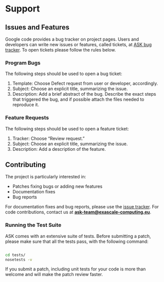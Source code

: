 # Support #

## Issues and Features ##

Google code provides a bug tracker on project pages. Users and developers can write new issues or features, called tickets, at [ASK bug tracker](http://code.google.com/p/adaptive-sampling-kit/issues/list). To open tickets please follow the rules below.

### Program Bugs ###

The following steps should be used to open a bug ticket:

  1. Template: Choose Defect request from user or developer, accordingly.
  1. Subject: Choose an explicit title, summarizing the issue.
  1. Description: Add a brief abstract of the bug. Describe the exact steps that triggered the bug, and if possible attach the files needed to reproduce it.

### Feature Requests ###

The following steps should be used to open a feature ticket:

  1. Tracker: Choose “Review request.”
  1. Subject: Choose an explicit title, summarizing the issue.
  1. Description: Add a description of the feature.

## Contributing ##

The project is particularly interested in:

  * Patches fixing bugs or adding new features
  * Documentation fixes
  * Bug reports

For documentation fixes and bug reports, please use the [issue tracker](http://code.google.com/p/adaptive-sampling-kit/issues/list). For code contributions, contact us at **ask-team@exascale-computing.eu**.

### Running the Test Suite ###

ASK comes with an extensive suite of tests. Before submitting a patch, please make sure that all the tests pass, with the following command:

```bash

cd tests/
nosetests -v
```

If you submit a patch, including unit tests for your code is more than welcome and will make the patch review faster.